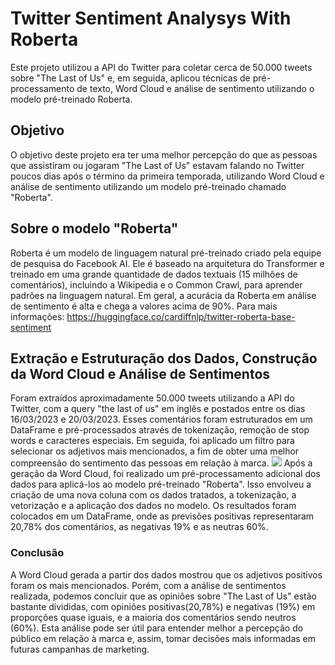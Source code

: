 <h1>Twitter Sentiment Analysys With Roberta</h1>
Este projeto utilizou a API do Twitter para coletar cerca de 50.000 tweets sobre "The Last of Us" e, em seguida, aplicou técnicas de pré-processamento de texto, Word Cloud e análise de sentimento utilizando o modelo pré-treinado Roberta.

<h2>Objetivo</h2>
O objetivo deste projeto era ter uma melhor percepção do que as pessoas que assistiram ou jogaram "The Last of Us" estavam falando no Twitter poucos dias após o término da primeira temporada, utilizando Word Cloud e análise de sentimento utilizando um modelo pré-treinado chamado "Roberta".

<h2>Sobre o modelo "Roberta"</h2>

Roberta é um modelo de linguagem natural pré-treinado criado pela equipe de pesquisa do Facebook AI. Ele é baseado na arquitetura do Transformer e treinado em uma grande quantidade de dados textuais (15 milhões de comentários), incluindo a Wikipedia e o Common Crawl, para aprender padrões na linguagem natural. Em geral, a acurácia da Roberta em análise de sentimento é alta e chega a valores acima de 90%.
Para mais informações: https://huggingface.co/cardiffnlp/twitter-roberta-base-sentiment

<h2>Extração e Estruturação dos Dados, Construção da Word Cloud e Análise de Sentimentos</h2>
Foram extraídos aproximadamente 50.000 tweets utilizando a API do Twitter, com a query "the last of us" em inglês e postados entre os dias 16/03/2023 e 20/03/2023. Esses comentários foram estruturados em um DataFrame e pré-processados através de tokenização, remoção de stop words e caracteres especiais. Em seguida, foi aplicado um filtro para selecionar os adjetivos mais mencionados, a fim de obter uma melhor compreensão do sentimento das pessoas em relação à marca.
<img src ="https://user-images.githubusercontent.com/110298606/227333588-d9f2bc52-7441-4b03-b566-8dca4c8d6b26.png"/ hight = 500px>
Após a geração da Word Cloud, foi realizado um pré-processamento adicional dos dados para aplicá-los ao modelo pré-treinado "Roberta". Isso envolveu a criação de uma nova coluna com os dados tratados, a tokenização, a vetorização e a aplicação dos dados no modelo. Os resultados foram colocados em um DataFrame, onde as previsões positivas representaram 20,78% dos comentários, as negativas 19% e as neutras 60%.

<h3>Conclusão</h3>
A Word Cloud gerada a partir dos dados mostrou que os adjetivos positivos foram os mais mencionados. Porém, com a análise de sentimentos realizada, podemos concluir que as opiniões sobre "The Last of Us" estão bastante divididas, com opiniões positivas(20,78%) e negativas (19%) em proporções quase iguais, e a maioria dos comentários sendo neutros (60%).  Esta análise pode ser útil para entender melhor a percepção do público em relação à marca e, assim, tomar decisões mais informadas em futuras campanhas de marketing.

